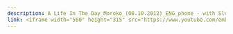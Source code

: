 ```yaml
---
description: A Life In The Day_Moroko_(08.10.2012)_ENG_phone - with Slum TV
link: <iframe width="560" height="315" src="https://www.youtube.com/embed/P_MSZbpxdlM?si=_nmDlqYDWD5Y8MES" title="YouTube video player" frameborder="0" allow="accelerometer; autoplay; clipboard-write; encrypted-media; gyroscope; picture-in-picture; web-share" referrerpolicy="strict-origin-when-cross-origin" allowfullscreen></iframe>
---
```

